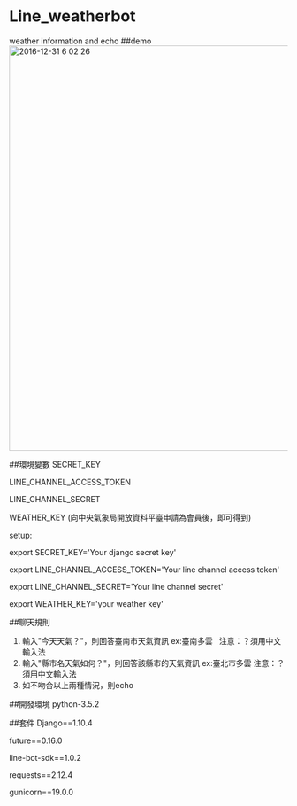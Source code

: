 # Line_weatherbot
weather information and echo
##demo
<img width="732" alt="2016-12-31 6 02 26" src="https://cloud.githubusercontent.com/assets/6111736/21576993/3d5def84-cf84-11e6-8e2a-a8bbe35dad7a.png">

##環境變數
SECRET_KEY

LINE_CHANNEL_ACCESS_TOKEN

LINE_CHANNEL_SECRET

WEATHER_KEY (向中央氣象局開放資料平臺申請為會員後，即可得到)

setup:

export SECRET_KEY='Your django secret key'

export LINE_CHANNEL_ACCESS_TOKEN='Your line channel access token'

export LINE_CHANNEL_SECRET='Your line channel secret'

export WEATHER_KEY='your weather key'

##聊天規則

1. 輸入"今天天氣？"，則回答臺南市天氣資訊 ex:臺南多雲
   注意：？須用中文輸入法
2. 輸入"縣市名天氣如何？"，則回答該縣市的天氣資訊  ex:臺北市多雲
   注意：？須用中文輸入法
3. 如不吻合以上兩種情況，則echo

##開發環境
python-3.5.2

##套件
Django==1.10.4

future==0.16.0

line-bot-sdk==1.0.2

requests==2.12.4

gunicorn==19.0.0
